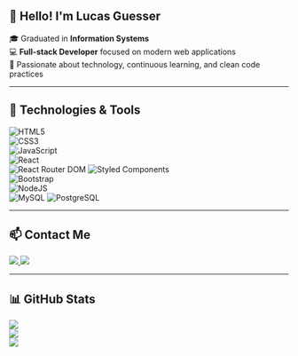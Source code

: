 ## 👋 Hello! I'm Lucas Guesser

🎓 Graduated in **Information Systems**  
💻 **Full-stack Developer** focused on modern web applications  
🚀 Passionate about technology, continuous learning, and clean code practices

---

## 🚀 Technologies & Tools

![HTML5](https://img.shields.io/badge/html5-%23E34F26.svg?style=for-the-badge&logo=html5&logoColor=white)  
![CSS3](https://img.shields.io/badge/css3-%231572B6.svg?style=for-the-badge&logo=css3&logoColor=white)  
![JavaScript](https://img.shields.io/badge/javascript-%23323330.svg?style=for-the-badge&logo=javascript&logoColor=%23F7DF1E)  
![React](https://img.shields.io/badge/react-%2320232a.svg?style=for-the-badge&logo=react&logoColor=%2361DAFB)  
![React Router DOM](https://img.shields.io/badge/react_router-dom-CA4245?style=for-the-badge&logo=react-router&logoColor=white)
![Styled Components](https://img.shields.io/badge/styled--components-db7092?style=for-the-badge&logo=styled-components&logoColor=white)  
![Bootstrap](https://img.shields.io/badge/bootstrap-%23563D7C.svg?style=for-the-badge&logo=bootstrap&logoColor=white)  
![NodeJS](https://img.shields.io/badge/node.js-6DA55F?style=for-the-badge&logo=node.js&logoColor=white)  
![MySQL](https://img.shields.io/badge/mysql-%2300f.svg?style=for-the-badge&logo=mysql&logoColor=white)
![PostgreSQL](https://img.shields.io/badge/postgresql-%23316192.svg?style=for-the-badge&logo=postgresql&logoColor=white)

---

## 📫 Contact Me

<a href="mailto:lucas14guesser@gmail.com" target="_blank">
  <img src="https://img.shields.io/badge/-Gmail-%23333?style=for-the-badge&logo=gmail&logoColor=white">
</a>
<a href="https://www.linkedin.com/in/lucas-guesser-9a5b5a270/" target="_blank">
  <img src="https://img.shields.io/badge/-LinkedIn-%230077B5?style=for-the-badge&logo=linkedin&logoColor=white">
</a>

---

## 📊 GitHub Stats

![](https://github-readme-stats.vercel.app/api?username=lucas14guesser&theme=dark&hide_border=false&include_all_commits=true&count_private=true)  
![](https://github-readme-streak-stats.herokuapp.com/?user=lucas14guesser&theme=dark&hide_border=false)  
![](https://github-readme-stats.vercel.app/api/top-langs/?username=lucas14guesser&theme=dark&hide_border=false&include_all_commits=true&count_private=true&layout=compact)

<!-- Proudly created with GPRM ( https://gprm.itsvg.in ) -->
